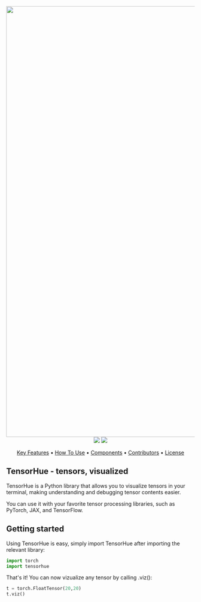 <div align="center">
  <img src="https://raw.githubusercontent.com/epistoteles/tensorhue/main/.github/tensorhue.png" alt="TensorHue" width="1152">
</div>

<div align="center">
  <img src="https://img.shields.io/badge/python->=v3.9-blue.svg">
  <img src="https://img.shields.io/badge/contributions-welcome-orange.svg">
</div>

<p align="center">
  <a href="#-key-features">Key Features</a> •
  <a href="#-how-to-use">How To Use</a> •
  <a href="#-components">Components</a> •
  <a href="#-contributors">Contributors</a> •
  <a href="#%EF%B8%8F-license">License</a>
</p>

## TensorHue - tensors, visualized

TensorHue is a Python library that allows you to visualize tensors in your terminal, making understanding and debugging tensor contents easier.

You can use it with your favorite tensor processing libraries, such as PyTorch, JAX, and TensorFlow.

## Getting started

Using TensorHue is easy, simply import TensorHue after importing the relevant library:

```python
import torch
import tensorhue
```

That's it! You can now vizualize any tensor by calling .viz():

```python
t = torch.FloatTensor(20,20)
t.viz()
```
